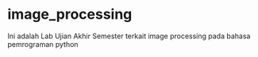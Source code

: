 # image_processing
Ini adalah Lab Ujian Akhir Semester terkait image processing pada bahasa pemrograman python
